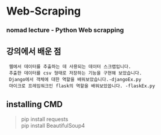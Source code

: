 # Web-Scraping
### nomad lecture - Python Web scrapping

## 강의에서 배운 점
```
 웹에서 데이터를 추출하는 데 사용되는 데이터 스크랩입니다.    
 추출한 데이터를 csv 형태로 저장하는 기능을 구현해 보았습니다.    
 Django에서 객체에 대한 역할을 배워보았습니다.-djangoEx.py   
 마이크로 프레임워크인 flask의 역할을 배워보았씁니다. -flaskEx.py
```

## installing CMD
> pip install requests    
> pip install BeautifulSoup4 

